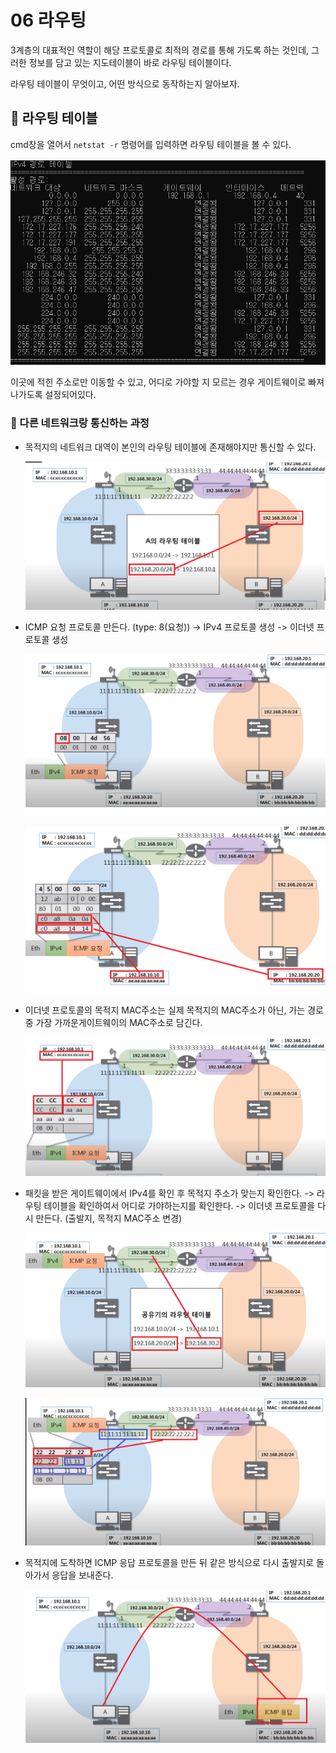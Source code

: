 # 06 라우팅 

3계층의 대표적인 역할이 해당 프로토콜로 최적의 경로를 통해 가도록 하는 것인데, 그러한 정보를 담고 있는 지도테이블이 바로 라우팅 테이블이다.

라우팅 테이블이 무엇이고, 어떤 방식으로 동작하는지 알아보자.



## 🛑 라우팅 테이블

cmd창을 열어서 `netstat -r` 명령어를 입력하면 라우팅 테이블을 볼 수 있다.

![라우팅 테이블](img/%EB%9D%BC%EC%9A%B0%ED%8C%85%20%ED%85%8C%EC%9D%B4%EB%B8%94.PNG)

이곳에 적힌 주소로만 이동할 수 있고, 어디로 가야할 지 모르는 경우 게이트웨이로 빠져나가도록 설정되어있다.



### 🛑 다른 네트워크랑 통신하는 과정

- 목적지의 네트워크 대역이 본인의 라우팅 테이블에 존재해야지만 통신할 수 있다.

  ![라우팅1](img/%EB%9D%BC%EC%9A%B0%ED%8C%851.PNG)



- ICMP 요청 프로토콜 만든다. (type: 8(요청)) -> IPv4 프로토콜 생성 -> 이더넷 프로토콜 생성

  ![라우팅2](img/%EB%9D%BC%EC%9A%B0%ED%8C%852.png)

  ![라우팅3](img/%EB%9D%BC%EC%9A%B0%ED%8C%853.png)

  

- 이더넷 프로토콜의 목적지 MAC주소는 실제 목적지의 MAC주소가 아닌, 가는 경로 중 가장 가까운게이트웨이의 MAC주소로 담긴다.

  ![라우팅4](img/%EB%9D%BC%EC%9A%B0%ED%8C%854.png)

- 패킷을 받은 게이트웨이에서 IPv4를 확인 후 목적지 주소가 맞는지 확인한다. -> 라우팅 테이블을 확인하여서 어디로 가야하는지를 확인한다. -> 이더넷 프로토콜을 다시 만든다. (출발지, 목적지 MAC주소 변경)

  ![라우팅5](img/%EB%9D%BC%EC%9A%B0%ED%8C%855.png)

  ![라우팅6](img/%EB%9D%BC%EC%9A%B0%ED%8C%856.png)

- 목적지에 도착하면 ICMP 응답 프로토콜을 만든 뒤 같은 방식으로 다시 출발지로 돌아가서 응답을 보내준다.

  ![라우팅7](img/%EB%9D%BC%EC%9A%B0%ED%8C%857.png)